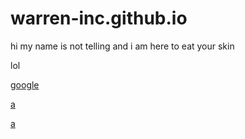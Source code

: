 # warren-inc.github.io
hi my name is not telling and i am here to eat your skin

lol

[google](https://google.com)

[a](https://heeheehehaw.github.io/chat/a.html)

[a](https://login.nvgs.nvidia.com/v1/nfactor/email-auth?code=ZMddNBGx--hJA_oAwg4gYOCTX-Tq3R2YAsJ0vqn-CfY-33oeZVBVhNZtMyY-66Eg.MTAwMDA3ODQ2NDYyNTU0MTEyMA==&theme=Noir&locale=en-US)
